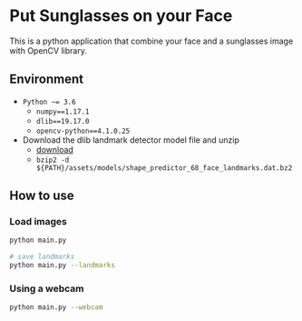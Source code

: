 # Put Sunglasses on your Face

This is a python application that combine your face and a sunglasses image with OpenCV library.

## Environment

- `Python ~= 3.6`
  - `numpy==1.17.1`
  - `dlib==19.17.0`
  - `opencv-python==4.1.0.25`
- Download the dlib landmark detector model file and unzip
  - [download](https://raw.githubusercontent.com/davisking/dlib-models/master/shape_predictor_68_face_landmarks.dat.bz2)
  - `bzip2 -d ${PATH}/assets/models/shape_predictor_68_face_landmarks.dat.bz2`

## How to use

### Load images

```sh
python main.py
```

```sh
# save landmarks
python main.py --landmarks
```

### Using a webcam

```sh
python main.py --webcam
```
